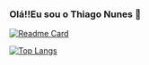 ### Olá!!Eu sou o Thiago Nunes 👋

<div align="center">
  <a href="https://github.com/thiago-numo">
</div>
  
[![Readme Card](https://github-readme-stats.vercel.app/api/pin/?username=anuraghazra&repo=github-readme-stats)](https://github.com/anuraghazra/github-readme-stats)
  
[![Top Langs](https://github-readme-stats.vercel.app/api/top-langs/?username=thiago-numo&layout=compact)](https://github.com/thiago-numo/github-readme-stats)

